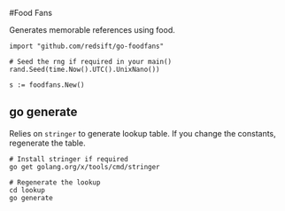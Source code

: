 #Food Fans

Generates memorable references using food.

	import "github.com/redsift/go-foodfans"
	
	# Seed the rng if required in your main()
	rand.Seed(time.Now().UTC().UnixNano())
	
	s := foodfans.New()

## go generate

Relies on `stringer` to generate lookup table. If you change the constants, regenerate the table.

	# Install stringer if required
	go get golang.org/x/tools/cmd/stringer
	
	# Regenerate the lookup
	cd lookup
	go generate
